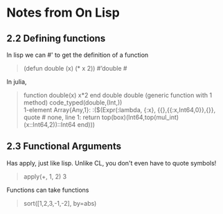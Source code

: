 # Notes from On Lisp

## 2.2 Defining functions
In lisp we can #' to get the definition of a function
> (defun double (x) (* x 2))
> #’double
#<Interpreted-Function C66ACE>

In julia,
> function double(x) x*2 end
> double
double (generic function with 1 method)
> code_typed(double,(Int,))                                                                                                    
1-element Array{Any,1}:
 :($(Expr(:lambda, {:x}, {{},{{:x,Int64,0}},{}}, quote  # none, line 1:
        return top(box)(Int64,top(mul_int)(x::Int64,2))::Int64
    end)))

## 2.3 Functional Arguments
Has apply, just like lisp. Unlike CL, you don't even have to quote symbols!
> apply(+, 1, 2)
3

Functions can take functions
> sort([1,2,3,-1,-2], by=abs)

